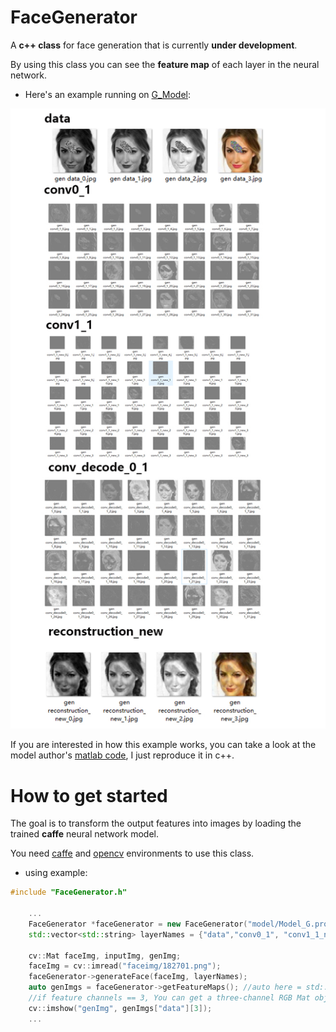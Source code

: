# FaceGenerator

A **c++ class** for face generation that is currently **under development**.

By using this class you can see the **feature map** of each layer in the neural network.

+ Here's an example running on [G_Model](https://github.com/Yijunmaverick/GenerativeFaceCompletion):

![featureMap](https://github.com/somone23412/FaceGenerator/blob/master/image/featureMap.jpg)

If you are interested in how this example works, you can take a look at the model author's [matlab code](https://github.com/Yijunmaverick/GenerativeFaceCompletion/tree/master/matlab/FaceCompletion_testing), I just reproduce it in c++.

# How to get started

The goal is to transform the output features into images by loading the trained **caffe** neural network model.

You need [caffe](https://github.com/BVLC/caffe/) and [opencv](https://github.com/opencv/opencv) environments to use this class.

+ using example:

```cpp
#include "FaceGenerator.h"

	...
	FaceGenerator *faceGenerator = new FaceGenerator("model/Model_G.prototxt", "model/Model_G.caffemodel");
	std::vector<std::string> layerNames = {"data","conv0_1", "conv1_1_new", "conv_decode1_1_new", "reconstruction_new"};
	
	cv::Mat faceImg, inputImg, genImg;
	faceImg = cv::imread("faceimg/182701.png");
	faceGenerator->generateFace(faceImg, layerNames);
	auto genImgs = faceGenerator->getFeatureMaps(); //auto here = std::unordered_map<std::string, std::vector<cv::Mat>>
	//if feature channels == 3, You can get a three-channel RGB Mat object in hashMap[name][3]
	cv::imshow("genImg", genImgs["data"][3]);
	...
	
	
```
